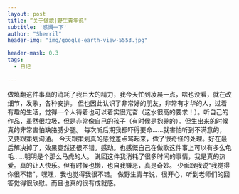 ```yaml
---
layout: post
title: “关于做歌|野生青年说"
subtitle: '感慨一下'
author: "Sherril"
header-img: "img/google-earth-view-5553.jpg"

header-mask: 0.3
tags:
  - 日记
  
---
```


做填翻这件事真的消耗了我巨大的精力，我今天忙到凌晨一点，啥也没看，就在改细节，发歌，各种安排。
但也因此认识了非常好的朋友，非常有才华的人，过着有趣的生活，觉得一个人待着也可以着实很亢奋（这水很高的要求！）。听自己的作品，虽然很垃圾，但是非常像自己的孩子（有时候是抱养的）。但生出来的时候真的非常害怕缺胳膊少腿。
每次听后期我都吓得要命……就害怕听到不满意的，又要跟策划沟通。
今天跟策划真的感觉差点骂起来，做了很奇怪的处理。好在最后解决掉了，效果竟然还很不错。感动。也感慨自己在做歌这件事上可以有多么龟毛……明明是个那么马虎的人。
说回这件我消耗了很多时间的事情，我是真的热爱。真的让人快乐。但有时候也懒，也自我嫌恶，真是奇妙。
少祗跟我说“我觉得你很不错”，嘿嘿，我也觉得我很不错。
做野生青年说，很开心，听到老师们的回答觉得很欣慰。而且也真的很有成就感。